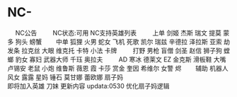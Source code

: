 # NC-
　                                         NC公告
　　                                      NC状态:可用
                                          NC支持英雄列表
　　
                             上单 剑姬 杰斯 瑞文 提莫 蒙多 狗头 螃蟹
　　中单 狐狸 火男 蛇女 飞机 死歌 凯尔 瑞兹 辛德拉 泽拉斯 亚索 劫 发条 拉克丝 大眼 维克托 卡特 小法 卡牌 
　　          打野 男枪 盲僧 剑圣 赵信 狮子狗 螳螂 豹女 寡妇 武器大师 千珏 奥拉夫
　　    AD 寒冰 德莱文 EZ 金克斯 滑板鞋 大嘴 卢锡安 老鼠 小炮 维鲁斯 薇恩 霞 卡莎 赏金 奎因 希维尔 女警 烬
　　辅助 机器人 风女 露露 星妈 锤石 莫甘娜 蕾欧娜 扇子妈<br>
      即将加入英雄  刀妹 
     更新内容 updata:0530 优化扇子妈逻辑
　
